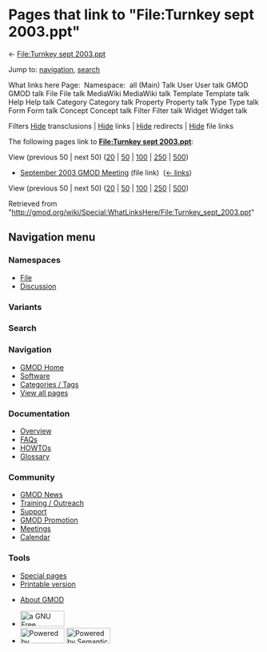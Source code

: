 <div id="mw-page-base" class="noprint">

</div>

<div id="mw-head-base" class="noprint">

</div>

<div id="content" class="mw-body" role="main">

<span id="top"></span>

<div id="mw-js-message" style="display:none;">

</div>



# <span dir="auto">Pages that link to "File:Turnkey sept 2003.ppt"</span>

<div id="bodyContent">

<div id="contentSub">

← [File:Turnkey sept
2003.ppt](/wiki/File:Turnkey_sept_2003.ppt "File:Turnkey sept 2003.ppt")

</div>

<div id="jump-to-nav" class="mw-jump">

Jump to: [navigation](#mw-navigation), [search](#p-search)

</div>

<div id="mw-content-text">

What links here Page:  Namespace:  all (Main) Talk User User talk GMOD
GMOD talk File File talk MediaWiki MediaWiki talk Template Template talk
Help Help talk Category Category talk Property Property talk Type Type
talk Form Form talk Concept Concept talk Filter Filter talk Widget
Widget talk

Filters
[Hide](/mediawiki/index.php?title=Special:WhatLinksHere/File:Turnkey_sept_2003.ppt&hidetrans=1 "Special:WhatLinksHere/File:Turnkey sept 2003.ppt")
transclusions \|
[Hide](/mediawiki/index.php?title=Special:WhatLinksHere/File:Turnkey_sept_2003.ppt&hidelinks=1 "Special:WhatLinksHere/File:Turnkey sept 2003.ppt")
links \|
[Hide](/mediawiki/index.php?title=Special:WhatLinksHere/File:Turnkey_sept_2003.ppt&hideredirs=1 "Special:WhatLinksHere/File:Turnkey sept 2003.ppt")
redirects \|
[Hide](/mediawiki/index.php?title=Special:WhatLinksHere/File:Turnkey_sept_2003.ppt&hideimages=1 "Special:WhatLinksHere/File:Turnkey sept 2003.ppt")
file links

The following pages link to **[File:Turnkey sept
2003.ppt](/wiki/File:Turnkey_sept_2003.ppt "File:Turnkey sept 2003.ppt")**:

View (previous 50 \| next 50)
([20](/mediawiki/index.php?title=Special:WhatLinksHere/File:Turnkey_sept_2003.ppt&limit=20 "Special:WhatLinksHere/File:Turnkey sept 2003.ppt")
\|
[50](/mediawiki/index.php?title=Special:WhatLinksHere/File:Turnkey_sept_2003.ppt&limit=50 "Special:WhatLinksHere/File:Turnkey sept 2003.ppt")
\|
[100](/mediawiki/index.php?title=Special:WhatLinksHere/File:Turnkey_sept_2003.ppt&limit=100 "Special:WhatLinksHere/File:Turnkey sept 2003.ppt")
\|
[250](/mediawiki/index.php?title=Special:WhatLinksHere/File:Turnkey_sept_2003.ppt&limit=250 "Special:WhatLinksHere/File:Turnkey sept 2003.ppt")
\|
[500](/mediawiki/index.php?title=Special:WhatLinksHere/File:Turnkey_sept_2003.ppt&limit=500 "Special:WhatLinksHere/File:Turnkey sept 2003.ppt"))

- [September 2003 GMOD
  Meeting](/wiki/September_2003_GMOD_Meeting "September 2003 GMOD Meeting")
  (file link) ‎ <span class="mw-whatlinkshere-tools">([←
  links](/mediawiki/index.php?title=Special:WhatLinksHere&target=September+2003+GMOD+Meeting "Special:WhatLinksHere"))</span>

View (previous 50 \| next 50)
([20](/mediawiki/index.php?title=Special:WhatLinksHere/File:Turnkey_sept_2003.ppt&limit=20 "Special:WhatLinksHere/File:Turnkey sept 2003.ppt")
\|
[50](/mediawiki/index.php?title=Special:WhatLinksHere/File:Turnkey_sept_2003.ppt&limit=50 "Special:WhatLinksHere/File:Turnkey sept 2003.ppt")
\|
[100](/mediawiki/index.php?title=Special:WhatLinksHere/File:Turnkey_sept_2003.ppt&limit=100 "Special:WhatLinksHere/File:Turnkey sept 2003.ppt")
\|
[250](/mediawiki/index.php?title=Special:WhatLinksHere/File:Turnkey_sept_2003.ppt&limit=250 "Special:WhatLinksHere/File:Turnkey sept 2003.ppt")
\|
[500](/mediawiki/index.php?title=Special:WhatLinksHere/File:Turnkey_sept_2003.ppt&limit=500 "Special:WhatLinksHere/File:Turnkey sept 2003.ppt"))

</div>

<div class="printfooter">

Retrieved from
"<http://gmod.org/wiki/Special:WhatLinksHere/File:Turnkey_sept_2003.ppt>"

</div>

<div id="catlinks" class="catlinks catlinks-allhidden">

</div>

<div class="visualClear">

</div>

</div>

</div>

<div id="mw-navigation">

## Navigation menu

<div id="mw-head">



<div id="left-navigation">

<div id="p-namespaces" class="vectorTabs" role="navigation"
aria-labelledby="p-namespaces-label">

### Namespaces

- <span id="ca-nstab-image"><a href="/wiki/File:Turnkey_sept_2003.ppt" accesskey="c"
  title="View the file page [c]">File</a></span>
- <span id="ca-talk"><a
  href="/mediawiki/index.php?title=File_talk:Turnkey_sept_2003.ppt&amp;action=edit&amp;redlink=1"
  accesskey="t"
  title="Discussion about the content page [t]">Discussion</a></span>

</div>

<div id="p-variants" class="vectorMenu emptyPortlet" role="navigation"
aria-labelledby="p-variants-label">

### 

### Variants[](#)

<div class="menu">

</div>

</div>

</div>

<div id="right-navigation">





</div>

<div id="p-search" role="search">

### Search

<div id="simpleSearch">

</div>

</div>

</div>

</div>

<div id="mw-panel">

<div id="p-logo" role="banner">

<a href="/wiki/Main_Page"
style="background-image: url(http://gmod.org/images/GMOD-cogs.png);"
title="Visit the main page"></a>

</div>

<div id="p-Navigation" class="portal" role="navigation"
aria-labelledby="p-Navigation-label">

### Navigation

<div class="body">

- <span id="n-GMOD-Home">[GMOD Home](/wiki/Main_Page)</span>
- <span id="n-Software">[Software](/wiki/GMOD_Components)</span>
- <span id="n-Categories-.2F-Tags">[Categories /
  Tags](/wiki/Categories)</span>
- <span id="n-View-all-pages">[View all
  pages](/wiki/Special:AllPages)</span>

</div>

</div>

<div id="p-Documentation" class="portal" role="navigation"
aria-labelledby="p-Documentation-label">

### Documentation

<div class="body">

- <span id="n-Overview">[Overview](/wiki/Overview)</span>
- <span id="n-FAQs">[FAQs](/wiki/Category:FAQ)</span>
- <span id="n-HOWTOs">[HOWTOs](/wiki/Category:HOWTO)</span>
- <span id="n-Glossary">[Glossary](/wiki/Glossary)</span>

</div>

</div>

<div id="p-Community" class="portal" role="navigation"
aria-labelledby="p-Community-label">

### Community

<div class="body">

- <span id="n-GMOD-News">[GMOD News](/wiki/GMOD_News)</span>
- <span id="n-Training-.2F-Outreach">[Training /
  Outreach](/wiki/Training_and_Outreach)</span>
- <span id="n-Support">[Support](/wiki/Support)</span>
- <span id="n-GMOD-Promotion">[GMOD
  Promotion](/wiki/GMOD_Promotion)</span>
- <span id="n-Meetings">[Meetings](/wiki/Meetings)</span>
- <span id="n-Calendar">[Calendar](/wiki/Calendar)</span>

</div>

</div>

<div id="p-tb" class="portal" role="navigation"
aria-labelledby="p-tb-label">

### Tools

<div class="body">

- <span id="t-specialpages"><a href="/wiki/Special:SpecialPages" accesskey="q"
  title="A list of all special pages [q]">Special pages</a></span>
- <span id="t-print"><a
  href="/mediawiki/index.php?title=Special:WhatLinksHere/File:Turnkey_sept_2003.ppt&amp;printable=yes"
  rel="alternate" accesskey="p"
  title="Printable version of this page [p]">Printable version</a></span>

</div>

</div>

</div>

</div>

<div id="footer" role="contentinfo">

- <span id="footer-places-about">[About
  GMOD](/wiki/GMOD:About "GMOD:About")</span>

<!-- -->

- <span id="footer-copyrightico">[<img src="http://www.gnu.org/graphics/gfdl-logo-small.png" width="88"
  height="31" alt="a GNU Free Documentation License" />](http://www.gnu.org/licenses/fdl-1.3.html)</span>
- <span id="footer-poweredbyico">[<img src="/mediawiki/skins/common/images/poweredby_mediawiki_88x31.png"
  width="88" height="31" alt="Powered by MediaWiki" />](//www.mediawiki.org/)
  [<img
  src="/mediawiki/extensions/SemanticMediaWiki/includes/../resources/images/smw_button.png"
  width="88" height="31" alt="Powered by Semantic MediaWiki" />](https://www.semantic-mediawiki.org/wiki/Semantic_MediaWiki)</span>

<div style="clear:both">

</div>

</div>
